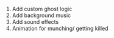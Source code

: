 <!-- TODO -->
1. Add custom ghost logic
2. Add background music
3. Add sound effects
4. Animation for munching/ getting killed

<!-- !BUGS -->



<!-- ?IDEAS -->
